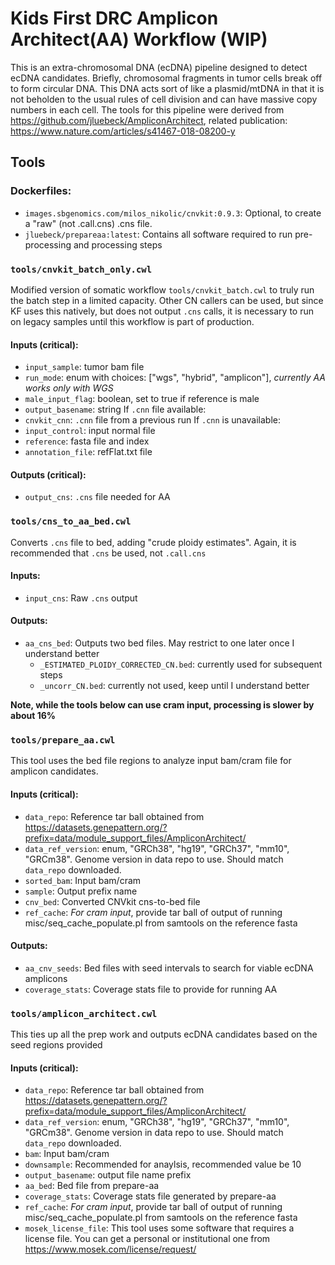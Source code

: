 # Kids First DRC Amplicon Architect(AA) Workflow (WIP)
This is an extra-chromosomal DNA (ecDNA) pipeline designed to detect ecDNA candidates.
Briefly, chromosomal fragments in tumor cells break off to form circular DNA.
This DNA acts sort of like a plasmid/mtDNA in that it is not beholden to the usual rules of cell division and can have massive copy numbers in each cell.
The tools for this pipeline were derived from https://github.com/jluebeck/AmpliconArchitect, related publication: https://www.nature.com/articles/s41467-018-08200-y

## Tools
### Dockerfiles:
 - `images.sbgenomics.com/milos_nikolic/cnvkit:0.9.3`: Optional, to create a "raw" (not .call.cns) .cns file.
 - `jluebeck/prepareaa:latest`: Contains all software required to run pre-processing and processing steps

### `tools/cnvkit_batch_only.cwl`
Modified version of somatic workflow `tools/cnvkit_batch.cwl` to truly run the batch step in a limited capacity.
Other CN callers can be used, but since KF uses this natively, but does not output `.cns` calls, it is necessary to run on legacy samples until this workflow is part of production.
#### Inputs (critical):
 - `input_sample`: tumor bam file
 - `run_mode`: enum with choices: ["wgs", "hybrid", "amplicon"], _currently AA works only with WGS_
 - `male_input_flag`: boolean, set to true if reference is male
 - `output_basename`: string
 If `.cnn` file available:
 - `cnvkit_cnn`: `.cnn` file from a previous run 
 If `.cnn` is unavailable:
 - `input_control`: input normal file
 - `reference`: fasta file and index
 - `annotation_file`: refFlat.txt file
#### Outputs (critical):
 - `output_cns`: `.cns` file needed for AA

### `tools/cns_to_aa_bed.cwl`
Converts `.cns` file to bed, adding "crude ploidy estimates".
Again, it is recommended that `.cns` be used, not `.call.cns`
#### Inputs:
 - `input_cns`: Raw `.cns` output
#### Outputs:
 - `aa_cns_bed`: Outputs two bed files. May restrict to one later once I understand better
   - `_ESTIMATED_PLOIDY_CORRECTED_CN.bed`: currently used for subsequent steps
   - `_uncorr_CN.bed`: currently not used, keep until I understand better

**Note, while the tools below can use cram input, processing is slower by about 16%**
### `tools/prepare_aa.cwl`
This tool uses the bed file regions to analyze input bam/cram file for amplicon candidates.
#### Inputs (critical):
 - `data_repo`: Reference tar ball obtained from https://datasets.genepattern.org/?prefix=data/module_support_files/AmpliconArchitect/
 - `data_ref_version`: enum, "GRCh38", "hg19", "GRCh37", "mm10", "GRCm38". Genome version in data repo to use. Should match `data_repo` downloaded.
 - `sorted_bam`: Input bam/cram
 - `sample`: Output prefix name
 - `cnv_bed`: Converted CNVkit cns-to-bed file
 - `ref_cache`: _For cram input_, provide tar ball of output of running misc/seq_cache_populate.pl from samtools on the reference fasta
#### Outputs:
 - `aa_cnv_seeds`: Bed files with seed intervals to search for viable ecDNA amplicons
 - `coverage_stats`: Coverage stats file to provide for running AA

### `tools/amplicon_architect.cwl`
This ties up all the prep work and outputs ecDNA candidates based on the seed regions provided
#### Inputs (critical):
 - `data_repo`: Reference tar ball obtained from https://datasets.genepattern.org/?prefix=data/module_support_files/AmpliconArchitect/
 - `data_ref_version`: enum, "GRCh38", "hg19", "GRCh37", "mm10", "GRCm38". Genome version in data repo to use. Should match `data_repo` downloaded.
 - `bam`: Input bam/cram
 - `downsample`: Recommended for anaylsis, recommended value be 10
 - `output_basename`: output file name prefix
 - `aa_bed`: Bed file from prepare-aa
 - `coverage_stats`: Coverage stats file generated by prepare-aa
 - `ref_cache`: _For cram input_, provide tar ball of output of running misc/seq_cache_populate.pl from samtools on the reference fasta
 - `mosek_license_file`: This tool uses some software that requires a license file. You can get a personal or institutional one from https://www.mosek.com/license/request/

